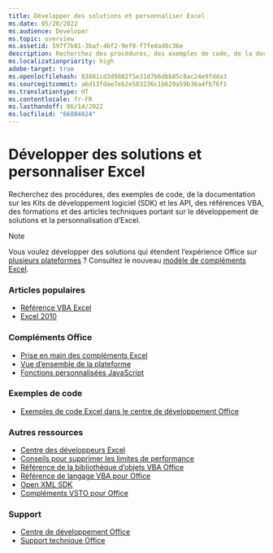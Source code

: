 ```yaml
---
title: Développer des solutions et personnaliser Excel
ms.date: 05/20/2022
ms.audience: Developer
ms.topic: overview
ms.assetid: 597f7b81-3baf-4bf2-9ef0-f7fedad8c36e
description: Recherchez des procédures, des exemples de code, de la documentation sur les Kits de développement logiciel (SDK) et les API, des références VBA, des formations et des articles techniques portant sur le développement de solutions et la personnalisation d’Excel.
ms.localizationpriority: high
adobe-target: true
ms.openlocfilehash: 83881cd3d9882f5e31d7b6dbb85c8ac24e9fdda3
ms.sourcegitcommit: a6d13fdae7eb2e503236c1b629a59b36a4fb76f1
ms.translationtype: HT
ms.contentlocale: fr-FR
ms.lasthandoff: 06/14/2022
ms.locfileid: "66084024"
---
```

# <a name="develop-solutions-and-customize-excel"></a>Développer des solutions et personnaliser Excel

Recherchez des procédures, des exemples de code, de la documentation sur les Kits de développement logiciel (SDK) et les API, des références VBA, des formations et des articles techniques portant sur le développement de solutions et la personnalisation d’Excel.
  
> [!NOTE]
> Vous voulez développer des solutions qui étendent l’expérience Office sur [plusieurs plateformes](/javascript/api/requirement-sets) ? Consultez le nouveau [modèle de compléments Excel](/office/dev/add-ins/excel/excel-add-ins-overview).
  
### <a name="viewed-most"></a>Articles populaires
  
- [Référence VBA Excel](/office/vba/api/overview/excel)  
- [Excel 2010](/previous-versions/office/developer/office-2010/ee658205(v=office.14))
  
### <a name="office-add-ins"></a>Compléments Office
  
- [Prise en main des compléments Excel](/office/dev/add-ins/quickstarts/excel-quickstart-jquery)
- [Vue d’ensemble de la plateforme](/office/dev/add-ins/overview/office-add-ins)
- [Fonctions personnalisées JavaScript](/office/dev/add-ins/excel/custom-functions-overview)
  
### <a name="code-samples"></a>Exemples de code
  
- [Exemples de code Excel dans le centre de développement Office](https://developer.microsoft.com/excel/gallery/?filterBy=Samples)
  
### <a name="other-resources"></a>Autres ressources
  
- [Centre des développeurs Excel](https://developer.microsoft.com/excel)
- [Conseils pour supprimer les limites de performance](/office/vba/excel/concepts/excel-performance/excel-tips-for-optimizing-performance-obstructions)
- [Référence de la bibliothèque d’objets VBA Office](/office/vba/api/overview/library-reference)  
- [Référence de langage VBA pour Office](/office/vba/api/overview/language-reference)  
- [Open XML SDK](/office/open-xml/open-xml-sdk)  
- [Compléments VSTO pour Office](/previous-versions/visualstudio/visual-studio-2017/vsto/create-vsto-add-ins-for-office-by-using-visual-studio?view=vs-2017)
  
### <a name="support"></a>Support
  
- [Centre de développement Office](https://developer.microsoft.com/office)  
- [Support technique Office](https://support.office.com/)
